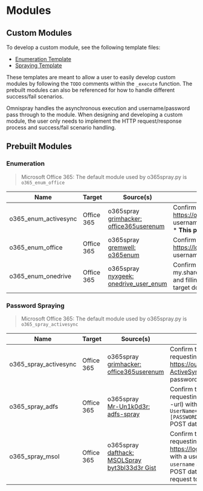 # Modules

## Custom Modules

To develop a custom module, see the following template files:
* [Enumeration Template](modules/__enum_template__.py)
* [Spraying Template](modules/__spray_template__.py)

These templates are meant to allow a user to easily develop custom modules by following the `TODO` comments within the `_execute` function. The prebuilt modules can also be referenced for how to handle different success/fail scenarios.

Omnispray handles the asynchronous execution and username/password pass through to the module. When designing and developing a custom module, the user only needs to implement the HTTP request/response process and success/fail scenario handling.


## Prebuilt Modules

### Enumeration

> Microsoft Office 365: The default module used by o365spray.py is `o365_enum_office`

| Name | Target | Source(s) | Technique |
| ---  | ---    | ---       | ---       |
| o365_enum_activesync | Office 365 | o365spray<br/>[grimhacker: office365userenum](https://bitbucket.org/grimhacker/office365userenum/src/master/) | Confirm the HTTP response status code when requesting https://outlook.office365.com/Microsoft-Server-ActiveSync with a username/email and a password (defaults to 'password') via BasicAuth.<br/>* **This performs a single authentication attempt per user** |
| o365_enum_office     | Office 365 | o365spray<br/>[gremwell: o365enum](https://github.com/gremwell/o365enum) | Confirm the value of `IfExistsResult` in the response body when requesting https://login.microsoftonline.com/common/GetCredentialType?mkt=en-US with a username/email via `username` in the JSON POST data. |
| o365_enum_onedrive   | Office 365 | o365spray<br/>[nyxgeek: onedrive_user_enum](https://github.com/nyxgeek/onedrive_user_enum) | Confirm the HTTP response status code when requesting https://[TENANT]-my.sharepoint.com/personal/[USER]\_[DOMAIN]\_[TLD]/_layouts/15/onedrive.aspx and filling in the specific information within the URL via the username/email and target domain (via --domain). |

### Password Spraying

> Microsoft Office 365: The default module used by o365spray.py is `o365_spray_activesync`

| Name | Target | Source(s) | Technique |
| ---  | ---    | ---       | ---       |
| o365_spray_activesync | Office 365 | o365spray<br/>[grimhacker: office365userenum](https://bitbucket.org/grimhacker/office365userenum/src/master/) | Confirm the HTTP response status code when requesting https://outlook.office365.com/Microsoft-Server-ActiveSync with a username/email and a password via BasicAuth. |
| o365_spray_adfs       | Office 365 | o365spray<br/>[Mr-Un1k0d3r: adfs-spray](https://github.com/Mr-Un1k0d3r/RedTeamScripts/blob/master/adfs-spray.py) | Confirm the HTTP response status code when requesting the target's specified ADFS URL (via --url) with a username/email and a password via `UserName=[USER]&Password=[PASSWORD]&AuthMethod=FormsAuthentication` POST data. |
| o365_spray_msol       | Office 365 | o365spray<br/>[dafthack: MSOLSpray](https://github.com/dafthack/MSOLSpray)<br/>[byt3bl33d3r Gist](https://gist.github.com/byt3bl33d3r/19a48fff8fdc34cc1dd1f1d2807e1b7f) | Confirm the HTTP response status code when requesting https://login.microsoft.com/common/oauth2/token with a username/email and a password via the `username` and `password` parameters in the JSON POST data. This method performs a prerequisite request to gather session data. |
